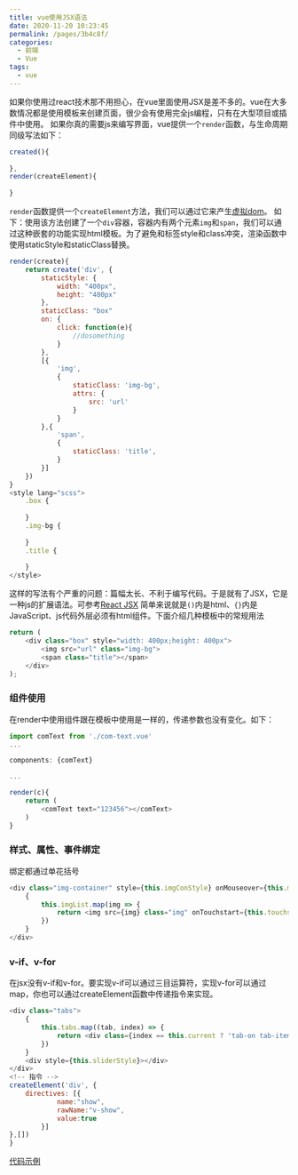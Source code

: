 ```yaml
---
title: vue使用JSX语法
date: 2020-11-20 10:23:45
permalink: /pages/3b4c8f/
categories:
  - 前端
  - Vue
tags:
  - vue
---
```


如果你使用过react技术那不用担心，在vue里面使用JSX是差不多的。vue在大多数情况都是使用模板来创建页面，很少会有使用完全js编程，只有在大型项目或插件中使用。
如果你真的需要js来编写界面，vue提供一个`render`函数，与生命周期同级写法如下：
```javascript
created(){
	
},
render(createElement){
	
}
```
<!-- more -->
`render`函数提供一个`createElement`方法，我们可以通过它来产生[虚拟dom](https://cn.vuejs.org/v2/guide/render-function.html#%E8%99%9A%E6%8B%9F-DOM)。
如下：使用该方法创建了一个`div`容器，容器内有两个元素`img`和`span`，我们可以通过这种嵌套的功能实现html模板。为了避免和标签style和class冲突，渲染函数中使用staticStyle和staticClass替换。
```javascript
render(create){
	return create('div', {
		staticStyle: {
			width: "400px",
			height: "400px"
		},
		staticClass: "box"
		on: {
			click: function(e){
				//dosomething
			}
		},
		[{
			'img',
			{
				staticClass: 'img-bg',
				attrs: {
					src: 'url'
				}
			}
		},{
			'span',
			{
				staticClass: 'title',
			}
		}]
	})
}
<style lang="scss">
	.box {
		
	}
	.img-bg {
		
	}
	.title {
		
	}
</style>
```


这样的写法有个严重的问题：篇幅太长、不利于编写代码。于是就有了JSX，它是一种js的扩展语法。可参考[React JSX](https://www.runoob.com/react/react-jsx.html)
简单来说就是`()`内是html、`{}`内是JavaScript、js代码外层必须有html组件。下面介绍几种模板中的常规用法

```js
return (
	<div class="box" style="width: 400px;height: 400px">
		<img src="url" class="img-bg">
		<span class="title"></span>
	</div>
);
```

### 组件使用
在render中使用组件跟在模板中使用是一样的，传递参数也没有变化。如下：
```js
import comText from './com-text.vue'
...

components: {comText}

...

render(c){
	return (
		<comText text="123456"></comText>
	)
}
```

### 样式、属性、事件绑定
绑定都通过单花括号
```js
<div class="img-container" style={this.imgConStyle} onMouseover={this.mouseover}>
	{
		this.imgList.map(img => {
			return <img src={img} class="img" onTouchstart={this.touchstart} onTouchend={this.touchend}/>
		})
	}
</div>
```

### v-if、v-for
在jsx没有v-if和v-for。要实现v-if可以通过三目运算符，实现v-for可以通过map，你也可以通过createElement函数中传递指令来实现。
```js
<div class="tabs">
	{
		this.tabs.map((tab, index) => {
			return <div class={index == this.current ? 'tab-on tab-item' : 'tab-off tab-item'} onClick={() => {this.clickTab(index)}}><span>{tab.name}</span></div>
		})
	}
	<div style={this.sliderStyle}></div>
</div>
<!-- 指令 -->
createElement('div', {
	directives: [{
			name:"show",
			rawName:"v-show",
			value:true
		}]
},[])
}
```

[代码示例](https://gitee.com/vuespell/vue-jsx)